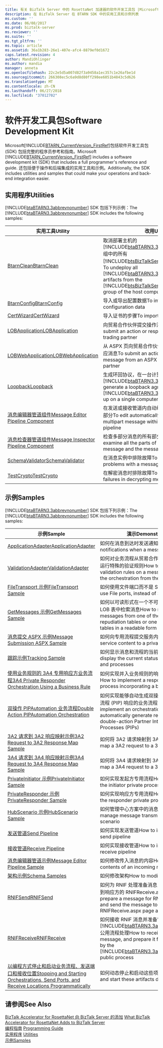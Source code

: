 ```yaml
---
title: 有关 BizTalk Server 中的 RosettaNet 加速器的软件开发工具包 |Microsoft Docs
description: 在 BizTalk Server 在 BTARN SDK 中的实用工具和示例列表
ms.custom: ''
ms.date: 06/08/2017
ms.prod: biztalk-server
ms.reviewer: ''
ms.suite: ''
ms.tgt_pltfrm: ''
ms.topic: article
ms.assetid: 36a1b283-26e1-407e-afc4-8879ef0d1672
caps.latest.revision: 4
author: MandiOhlinger
ms.author: mandia
manager: anneta
ms.openlocfilehash: 22c2e5d5a007d82f3a9458a1ec357c1e26afbe1d
ms.sourcegitcommit: 266308ec5c6a9d8d80ff298ee6051b4843c5d626
ms.translationtype: MT
ms.contentlocale: zh-CN
ms.lasthandoff: 06/27/2018
ms.locfileid: "37012702"
---
```

# <a name="software-development-kit"></a><span data-ttu-id="509a0-103">软件开发工具包</span><span class="sxs-lookup"><span data-stu-id="509a0-103">Software Development Kit</span></span>
<span data-ttu-id="509a0-104">Microsoft[!INCLUDE[BTARN_CurrentVersion_FirstRef](../../includes/btarn-currentversion-firstref-md.md)]包括软件开发工具包 (SDK) 包括完整的程序员参考和指南。</span><span class="sxs-lookup"><span data-stu-id="509a0-104">Microsoft [!INCLUDE[BTARN_CurrentVersion_FirstRef](../../includes/btarn-currentversion-firstref-md.md)] includes a software development kit (SDK) that includes a full programmer's reference and guide.</span></span> <span data-ttu-id="509a0-105">还包括便于操作和后端集成的实用工具和示例。</span><span class="sxs-lookup"><span data-stu-id="509a0-105">Additionally, the SDK includes utilities and samples that could make your operations and back-end integration easier.</span></span>  

## <a name="utilities"></a><span data-ttu-id="509a0-106">实用程序</span><span class="sxs-lookup"><span data-stu-id="509a0-106">Utilities</span></span>  
 <span data-ttu-id="509a0-107">[!INCLUDE[btaBTARN3.3abbrevnonumber](../../includes/btabtarn3-3abbrevnonumber-md.md)] SDK 包括下列示例：</span><span class="sxs-lookup"><span data-stu-id="509a0-107">The [!INCLUDE[btaBTARN3.3abbrevnonumber](../../includes/btabtarn3-3abbrevnonumber-md.md)] SDK includes the following samples:</span></span>  


|                                                                <span data-ttu-id="509a0-108">实用工具</span><span class="sxs-lookup"><span data-stu-id="509a0-108">Utility</span></span>                                                                 |                                                                                                                    <span data-ttu-id="509a0-109">改用</span><span class="sxs-lookup"><span data-stu-id="509a0-109">Use</span></span>                                                                                                                    |
|----------------------------------------------------------------------------------------------------------------------------------------|-------------------------------------------------------------------------------------------------------------------------------------------------------------------------------------------------------------------------------------------|
|                           [<span data-ttu-id="509a0-110">BtarnClean</span><span class="sxs-lookup"><span data-stu-id="509a0-110">BtarnClean</span></span>](../../adapters-and-accelerators/accelerator-rosettanet/btarnclean.md)                           | <span data-ttu-id="509a0-111">取消部署主机的 [!INCLUDE[btaBTARN3.3abbrevnonumber](../../includes/btabtarn3-3abbrevnonumber-md.md)] 组中的所有 [!INCLUDE[btsBizTalkServerNoVersion](../../includes/btsbiztalkservernoversion-md.md)] 项目</span><span class="sxs-lookup"><span data-stu-id="509a0-111">To undeploy all [!INCLUDE[btaBTARN3.3abbrevnonumber](../../includes/btabtarn3-3abbrevnonumber-md.md)] artifacts from the [!INCLUDE[btsBizTalkServerNoVersion](../../includes/btsbiztalkservernoversion-md.md)] group of the host computer</span></span> |
|                          [<span data-ttu-id="509a0-112">BtarnConfig</span><span class="sxs-lookup"><span data-stu-id="509a0-112">BtarnConfig</span></span>](../../adapters-and-accelerators/accelerator-rosettanet/btarnconfig.md)                          |                                                                                                  <span data-ttu-id="509a0-113">导入或导出配置数据</span><span class="sxs-lookup"><span data-stu-id="509a0-113">To import or export configuration data</span></span>                                                                                                   |
|                           [<span data-ttu-id="509a0-114">CertWizard</span><span class="sxs-lookup"><span data-stu-id="509a0-114">CertWizard</span></span>](../../adapters-and-accelerators/accelerator-rosettanet/certwizard.md)                           |                                                                                                          <span data-ttu-id="509a0-115">导入证书的步骤</span><span class="sxs-lookup"><span data-stu-id="509a0-115">To import a certificate</span></span>                                                                                                          |
|                       [<span data-ttu-id="509a0-116">LOBApplication</span><span class="sxs-lookup"><span data-stu-id="509a0-116">LOBApplication</span></span>](../../adapters-and-accelerators/accelerator-rosettanet/lobapplication.md)                       |                                                                                       <span data-ttu-id="509a0-117">向贸易合作伙伴提交操作消息或响应消息</span><span class="sxs-lookup"><span data-stu-id="509a0-117">To submit an action or response message to a trading partner</span></span>                                                                                        |
|                    [<span data-ttu-id="509a0-118">LOBWebApplication</span><span class="sxs-lookup"><span data-stu-id="509a0-118">LOBWebApplication</span></span>](../../adapters-and-accelerators/accelerator-rosettanet/lobwebapplication.md)                    |                                                                              <span data-ttu-id="509a0-119">从 ASPX 页向贸易合作伙伴提交操作消息或响应消息</span><span class="sxs-lookup"><span data-stu-id="509a0-119">To submit an action or response message from an ASPX page to a trading partner</span></span>                                                                               |
|                             [<span data-ttu-id="509a0-120">Loopback</span><span class="sxs-lookup"><span data-stu-id="509a0-120">Loopback</span></span>](../../adapters-and-accelerators/accelerator-rosettanet/loopback.md)                             |                                          <span data-ttu-id="509a0-121">生成环回协议，在一台计算机上安装 [!INCLUDE[btaBTARN3.3abbrevnonumber](../../includes/btabtarn3-3abbrevnonumber-md.md)]</span><span class="sxs-lookup"><span data-stu-id="509a0-121">To generate a loopback agreement, setting [!INCLUDE[btaBTARN3.3abbrevnonumber](../../includes/btabtarn3-3abbrevnonumber-md.md)] up on a single computer</span></span>                                          |
|    [<span data-ttu-id="509a0-122">消息编辑器管道组件</span><span class="sxs-lookup"><span data-stu-id="509a0-122">Message Editor Pipeline Component</span></span>](../../adapters-and-accelerators/accelerator-rosettanet/message-editor-pipeline-component.md)    |                                                                          <span data-ttu-id="509a0-123">在发送或接收管道内自动编辑多部分消息的任何部分</span><span class="sxs-lookup"><span data-stu-id="509a0-123">To edit automatically any part of a multipart message within a send or receive pipeline</span></span>                                                                          |
| [<span data-ttu-id="509a0-124">消息检查器管道组件</span><span class="sxs-lookup"><span data-stu-id="509a0-124">Message Inspector Pipeline Component</span></span>](../../adapters-and-accelerators/accelerator-rosettanet/message-inspector-pipeline-component.md) |                                                                                 <span data-ttu-id="509a0-125">检查多部分消息的所有部分和消息上下文</span><span class="sxs-lookup"><span data-stu-id="509a0-125">To examine all the parts of a multi-part message and the message context</span></span>                                                                                  |
|                      [<span data-ttu-id="509a0-126">SchemaValidator</span><span class="sxs-lookup"><span data-stu-id="509a0-126">SchemaValidator</span></span>](../../adapters-and-accelerators/accelerator-rosettanet/schemavalidator.md)                      |                                                                                             <span data-ttu-id="509a0-127">在消息实例中排除故障</span><span class="sxs-lookup"><span data-stu-id="509a0-127">To troubleshoot problems with a message instance</span></span>                                                                                              |
|                           [<span data-ttu-id="509a0-128">TestCrypto</span><span class="sxs-lookup"><span data-stu-id="509a0-128">TestCrypto</span></span>](../../adapters-and-accelerators/accelerator-rosettanet/testcrypto.md)                           |                                                                                              <span data-ttu-id="509a0-129">在解密消息时排除故障</span><span class="sxs-lookup"><span data-stu-id="509a0-129">To troubleshoot failures in decrypting messages</span></span>                                                                                              |

## <a name="samples"></a><span data-ttu-id="509a0-130">示例</span><span class="sxs-lookup"><span data-stu-id="509a0-130">Samples</span></span>  
 <span data-ttu-id="509a0-131">[!INCLUDE[btaBTARN3.3abbrevnonumber](../../includes/btabtarn3-3abbrevnonumber-md.md)] SDK 包括下列示例：</span><span class="sxs-lookup"><span data-stu-id="509a0-131">The [!INCLUDE[btaBTARN3.3abbrevnonumber](../../includes/btabtarn3-3abbrevnonumber-md.md)] SDK includes the following samples:</span></span>  


|                                                                                                            <span data-ttu-id="509a0-132">示例</span><span class="sxs-lookup"><span data-stu-id="509a0-132">Sample</span></span>                                                                                                            |                                                                               <span data-ttu-id="509a0-133">演示</span><span class="sxs-lookup"><span data-stu-id="509a0-133">Demonstrates</span></span>                                                                                |
|------------------------------------------------------------------------------------------------------------------------------------------------------------------------------------------------------------------------------|---------------------------------------------------------------------------------------------------------------------------------------------------------------------------|
|                                                              [<span data-ttu-id="509a0-134">ApplicationAdapter</span><span class="sxs-lookup"><span data-stu-id="509a0-134">ApplicationAdapter</span></span>](../../adapters-and-accelerators/accelerator-rosettanet/applicationadapter.md)                                                              |                                                           <span data-ttu-id="509a0-135">如何在消息到达时发送通知</span><span class="sxs-lookup"><span data-stu-id="509a0-135">How to send notifications when a message has arrived</span></span>                                                            |
|                                                               [<span data-ttu-id="509a0-136">ValidationAdapter</span><span class="sxs-lookup"><span data-stu-id="509a0-136">ValidationAdapter</span></span>](../../adapters-and-accelerators/accelerator-rosettanet/validationadapter.md)                                                               |                                  <span data-ttu-id="509a0-137">如何对业务流程从贸易合作伙伴接收的消息运行特殊的验证规则</span><span class="sxs-lookup"><span data-stu-id="509a0-137">How to run special validation rules on a message received by the orchestration from the trading partner</span></span>                                  |
|                                                            [<span data-ttu-id="509a0-138">FileTransport 示例</span><span class="sxs-lookup"><span data-stu-id="509a0-138">FileTransport Sample</span></span>](../../adapters-and-accelerators/accelerator-rosettanet/filetransport-sample.md)                                                            |                                                                <span data-ttu-id="509a0-139">如何使用文件端口而不是 SQL 端口</span><span class="sxs-lookup"><span data-stu-id="509a0-139">How to use File ports, instead of SQL ports</span></span>                                                                |
|                                                              [<span data-ttu-id="509a0-140">GetMessages 示例</span><span class="sxs-lookup"><span data-stu-id="509a0-140">GetMessages Sample</span></span>](../../adapters-and-accelerators/accelerator-rosettanet/getmessages-sample.md)                                                              |                                <span data-ttu-id="509a0-141">如何以可读形式在一个不可否认性表或一个 LOB 表中检索消息</span><span class="sxs-lookup"><span data-stu-id="509a0-141">How to retrieve messages from one of the non-repudiation tables or one of the LOB tables in a readable form</span></span>                                |
|                                                  [<span data-ttu-id="509a0-142">消息提交 ASPX 示例</span><span class="sxs-lookup"><span data-stu-id="509a0-142">Message Submission ASPX Sample</span></span>](../../adapters-and-accelerators/accelerator-rosettanet/message-submission-aspx-sample.md)                                                  |                                                            <span data-ttu-id="509a0-143">如何向专用流程提交服务内容</span><span class="sxs-lookup"><span data-stu-id="509a0-143">How to submit service content to a private process</span></span>                                                             |
|                                                                 [<span data-ttu-id="509a0-144">跟踪示例</span><span class="sxs-lookup"><span data-stu-id="509a0-144">Tracking Sample</span></span>](../../adapters-and-accelerators/accelerator-rosettanet/tracking-sample.md)                                                                 |                                                        <span data-ttu-id="509a0-145">如何显示消息和流程的当前状态</span><span class="sxs-lookup"><span data-stu-id="509a0-145">How to display the current status of messages and processes</span></span>                                                        |
|                       [<span data-ttu-id="509a0-146">使用业务规则的 3A4 专用响应方业务流程</span><span class="sxs-lookup"><span data-stu-id="509a0-146">3A4 Private Responder Orchestration Using a Business Rule</span></span>](../../adapters-and-accelerators/accelerator-rosettanet/3a4-private-responder-orchestration-using-a-business-rule.md)                       |                                                <span data-ttu-id="509a0-147">如何实现并入业务规则的响应方专用流程</span><span class="sxs-lookup"><span data-stu-id="509a0-147">How to implement a responder private process incorporating a business rule</span></span>                                                 |
|                                       [<span data-ttu-id="509a0-148">双操作 PIPAutomation 业务流程</span><span class="sxs-lookup"><span data-stu-id="509a0-148">Double Action PIPAutomation Orchestration</span></span>](../../adapters-and-accelerators/accelerator-rosettanet/double-action-pipautomation-orchestration.md)                                       |                        <span data-ttu-id="509a0-149">如何实现能够自动生成双操作合作伙伴接口流程 (PIP) 响应的业务流程</span><span class="sxs-lookup"><span data-stu-id="509a0-149">How to implement an orchestration to automatically generate responses for double-action Partner Interface Processes (PIPs)</span></span>                         |
|                                          [<span data-ttu-id="509a0-150">3A2 请求到 3A2 响应映射示例</span><span class="sxs-lookup"><span data-stu-id="509a0-150">3A2 Request to 3A2 Response Map Sample</span></span>](../../adapters-and-accelerators/accelerator-rosettanet/3a2-request-to-3a2-response-map-sample.md)                                          |                                                                <span data-ttu-id="509a0-151">如何将 3A2 请求映射到 3A2 响应</span><span class="sxs-lookup"><span data-stu-id="509a0-151">How to map a 3A2 request to a 3A2 response</span></span>                                                                 |
|                                          [<span data-ttu-id="509a0-152">3A4 请求到 3A4 响应映射示例</span><span class="sxs-lookup"><span data-stu-id="509a0-152">3A4 Request to 3A4 Response Map Sample</span></span>](../../adapters-and-accelerators/accelerator-rosettanet/3a4-request-to-3a4-response-map-sample.md)                                          |                                                                <span data-ttu-id="509a0-153">如何将 3A4 请求映射到 3A4 响应</span><span class="sxs-lookup"><span data-stu-id="509a0-153">How to map a 3A4 request to a 3A4 response</span></span>                                                                 |
|                                                         [<span data-ttu-id="509a0-154">PrivateInitiator 示例</span><span class="sxs-lookup"><span data-stu-id="509a0-154">PrivateInitiator Sample</span></span>](../../adapters-and-accelerators/accelerator-rosettanet/privateinitiator-sample.md)                                                         |                                                              <span data-ttu-id="509a0-155">如何实现发起方专用流程</span><span class="sxs-lookup"><span data-stu-id="509a0-155">How to implement the initiator private process</span></span>                                                               |
|                                                         [<span data-ttu-id="509a0-156">PrivateResponder 示例</span><span class="sxs-lookup"><span data-stu-id="509a0-156">PrivateResponder Sample</span></span>](../../adapters-and-accelerators/accelerator-rosettanet/privateresponder-sample.md)                                                         |                                                              <span data-ttu-id="509a0-157">如何实现响应方专用流程</span><span class="sxs-lookup"><span data-stu-id="509a0-157">How to implement the responder private process</span></span>                                                               |
|                                                              [<span data-ttu-id="509a0-158">HubScenario 示例</span><span class="sxs-lookup"><span data-stu-id="509a0-158">HubScenario Sample</span></span>](../../adapters-and-accelerators/accelerator-rosettanet/hubscenario-sample.md)                                                              |                                                           <span data-ttu-id="509a0-159">如何管理中心方案中的消息传输</span><span class="sxs-lookup"><span data-stu-id="509a0-159">How to manage message transmission in a hub scenario</span></span>                                                            |
|                                                                   [<span data-ttu-id="509a0-160">发送管道</span><span class="sxs-lookup"><span data-stu-id="509a0-160">Send Pipeline</span></span>](../../adapters-and-accelerators/accelerator-rosettanet/send-pipeline.md)                                                                   |                                                                     <span data-ttu-id="509a0-161">如何实现发送管道</span><span class="sxs-lookup"><span data-stu-id="509a0-161">How to implement a send pipeline</span></span>                                                                      |
|                                                                [<span data-ttu-id="509a0-162">接收管道</span><span class="sxs-lookup"><span data-stu-id="509a0-162">Receive Pipeline</span></span>](../../adapters-and-accelerators/accelerator-rosettanet/receive-pipeline.md)                                                                |                                                                    <span data-ttu-id="509a0-163">如何实现接收管道</span><span class="sxs-lookup"><span data-stu-id="509a0-163">How to implement a receive pipeline</span></span>                                                                    |
|                                                  [<span data-ttu-id="509a0-164">消息编辑器管道示例</span><span class="sxs-lookup"><span data-stu-id="509a0-164">Message Editor Pipeline Sample</span></span>](../../adapters-and-accelerators/accelerator-rosettanet/message-editor-pipeline-sample.md)                                                  |                                                             <span data-ttu-id="509a0-165">如何修改传入消息的内容</span><span class="sxs-lookup"><span data-stu-id="509a0-165">How to modify the contents of an incoming message</span></span>                                                             |
|                                                                  [<span data-ttu-id="509a0-166">架构示例</span><span class="sxs-lookup"><span data-stu-id="509a0-166">Schema Samples</span></span>](../../adapters-and-accelerators/accelerator-rosettanet/schema-samples.md)                                                                  |                                                                           <span data-ttu-id="509a0-167">如何修改架构</span><span class="sxs-lookup"><span data-stu-id="509a0-167">How to modify schemas</span></span>                                                                           |
|                                                                        [<span data-ttu-id="509a0-168">RNIFSend</span><span class="sxs-lookup"><span data-stu-id="509a0-168">RNIFSend</span></span>](../../adapters-and-accelerators/accelerator-rosettanet/rnifsend.md)                                                                        |                             <span data-ttu-id="509a0-169">如何为 RNIF 处理准备消息，并将该消息发送到响应方的 RNIFReceive.aspx 页</span><span class="sxs-lookup"><span data-stu-id="509a0-169">How to prepare a message for RNIF processing, and send the message to the RNIFReceive.aspx page at the responder</span></span>                              |
|                                                                     [<span data-ttu-id="509a0-170">RNIFReceive</span><span class="sxs-lookup"><span data-stu-id="509a0-170">RNIFReceive</span></span>](../../adapters-and-accelerators/accelerator-rosettanet/rnifreceive.md)                                                                     | <span data-ttu-id="509a0-171">如何接收 RNIF 消息并准备它，以供 [!INCLUDE[btaBTARN3.3abbrevnonumber](../../includes/btabtarn3-3abbrevnonumber-md.md)] 公用流程处理</span><span class="sxs-lookup"><span data-stu-id="509a0-171">How to receive an RNIF message, and prepare it for processing by the [!INCLUDE[btaBTARN3.3abbrevnonumber](../../includes/btabtarn3-3abbrevnonumber-md.md)] public process</span></span> |
| [<span data-ttu-id="509a0-172">以编程方式停止和启动业务流程、发送端口和接收位置</span><span class="sxs-lookup"><span data-stu-id="509a0-172">Stopping and Starting Orchestrations, Send Ports, and Receive Locations Programmatically</span></span>](../../adapters-and-accelerators/accelerator-rosettanet/code-to-stop-and-start-orchestrations-send-ports-and-receive-locations.md) |                                                             <span data-ttu-id="509a0-173">如何动态停止和启动这些项目</span><span class="sxs-lookup"><span data-stu-id="509a0-173">How to stop and start these artifacts dynamically</span></span>                                                             |

## <a name="see-also"></a><span data-ttu-id="509a0-174">请参阅</span><span class="sxs-lookup"><span data-stu-id="509a0-174">See Also</span></span>  
 <span data-ttu-id="509a0-175">[BizTalk Accelerator for RosettaNet 向 BizTalk Server 的添加](../../adapters-and-accelerators/accelerator-rosettanet/what-biztalk-accelerator-for-rosettanet-adds-to-biztalk-server.md) </span><span class="sxs-lookup"><span data-stu-id="509a0-175">[What BizTalk Accelerator for RosettaNet Adds to BizTalk Server](../../adapters-and-accelerators/accelerator-rosettanet/what-biztalk-accelerator-for-rosettanet-adds-to-biztalk-server.md) </span></span>  
 <span data-ttu-id="509a0-176">[编程指南](../../adapters-and-accelerators/accelerator-rosettanet/programming-guide2.md) </span><span class="sxs-lookup"><span data-stu-id="509a0-176">[Programming Guide](../../adapters-and-accelerators/accelerator-rosettanet/programming-guide2.md) </span></span>  
 <span data-ttu-id="509a0-177">[实用程序](../../adapters-and-accelerators/accelerator-rosettanet/utilities1.md) </span><span class="sxs-lookup"><span data-stu-id="509a0-177">[Utilities](../../adapters-and-accelerators/accelerator-rosettanet/utilities1.md) </span></span>  
 [<span data-ttu-id="509a0-178">示例</span><span class="sxs-lookup"><span data-stu-id="509a0-178">Samples</span></span>](../../adapters-and-accelerators/accelerator-rosettanet/samples3.md)